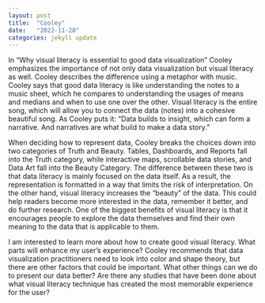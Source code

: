 ```yaml
---
layout: post
title:  "Cooley"
date:   "2022-11-28"
categories: jekyll update
---
```


In “Why visual literacy is essential to good data visualization” Cooley emphasizes the importance of not only data visualization but visual literacy as well. Cooley describes the difference using a metaphor with music. Cooley says that good data literacy is like understanding the notes to a music sheet, which he compares to understanding the usages of means and medians and when to use one over the other. Visual literacy is the entire song, which will allow you to connect the data (notes) into a cohesive beautiful song. As Cooley puts it: “Data builds to insight, which can form a narrative. And narratives are what build to make a data story.”

When deciding how to represent data, Cooley breaks the choices down into two categories of Truth and Beauty. Tables, Dashboards, and Reports fall into the Truth category, while interactive maps, scrollable data stories, and Data Art fall into the Beauty Category. The difference between these two is that data literacy is mainly focused on the data itself. As a result, the representation is formatted in a way that limits the risk of interpretation. On the other hand, visual literacy increases the “beauty” of the data. This could help readers become more interested in the data, remember it better, and do further research. One of the biggest benefits of visual literacy is that it encourages people to explore the data themselves and find their own meaning to the data that is applicable to them. 

I am interested to learn more about how to create good visual literacy. What parts will enhance my user’s experience? Cooley recommends that data visualization practitioners need to look into color and shape theory, but there are other factors that could be important. What other things can we do to present our data better? Are there any studies that have been done about what visual literacy technique has created the most memorable experience for the user?
